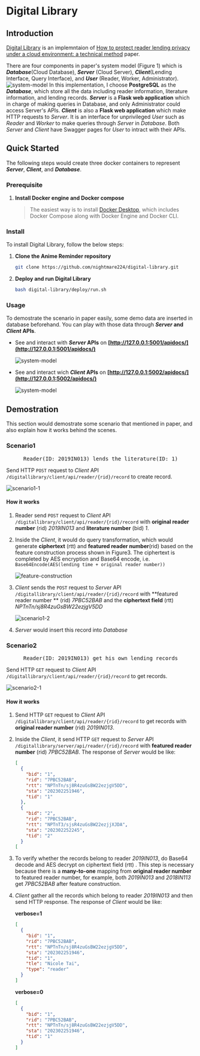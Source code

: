 # Digital Library

## Introduction
[Digital Library](https://github.com/nightmare224/digital-library) is an implemntaion of [How to protect reader lending privacy under a cloud environment: a technical method](https://www.emerald.com/insight/content/doi/10.1108/LHT-07-2020-0178/full/html) paper. 

There are four components in paper's system model (Figure 1) which is _**Database**_(Cloud Database), _**Server**_ (Cloud Server), _**Client**_(Lending Interface, Query Interface), and _**User**_ (Reader, Worker, Administrator). 
<img src="https://github.com/nightmare224/digital-library/blob/master/docs/images/system-model.png" alt="system-model"/>
In this implementation, I choose **PostgreSQL** as the _**Database**_, which store all the data including reader information, literature information, and lending records. _**Server**_ is a **Flask web application** which in charge of making queries in Database, and only Administrator could access Server's APIs. _**Client**_ is also a **Flask web application** which make HTTP requests to _Server_. It is an interface for unprivileged _User_ such as _Reader_ and _Worker_ to make queries through _Server_ in _Database_. Both _Server_ and _Client_ have Swagger pages for _User_ to intract with their APIs.

## Quick Started
The following steps would create three docker containers to represent ***Server***, ***Client***, and ***Database***.
### Prerequisite
1. **Install Docker engine and Docker compose**
    > The easiest way is to install [Docker Desktop](https://docs.docker.com/desktop/install/mac-install/), which includes Docker Compose along with Docker Engine and Docker CLI.

### Install
To install Digital Library, follow the below steps:
1. **Clone the Anime Reminder repository**
    ```bash
    git clone https://github.com/nightmare224/digital-library.git
    ```
2. **Deploy and run Digital Library**
    
    ```bash
    bash digital-library/deploy/run.sh
    ```

### Usage

To demostrate the scenario in paper easily, some demo data are inserted in database beforehand. You can play with those data through ***Server* and *Client* APIs**.

- See and interact with **_Server_ APIs** on **[http://127.0.0.1:5001/apidocs/](http://127.0.0.1:5001/apidocs/)**

  <img src="https://github.com/nightmare224/digital-library/blob/master/docs/images/swagger-server.png" alt="system-model"/>

- See and interact wich ***Client* APIs** on **[http://127.0.0.1:5002/apidocs/](http://127.0.0.1:5002/apidocs/)**

  <img src="https://github.com/nightmare224/digital-library/blob/master/docs/images/swagger-client.png" alt="system-model"/>



## Demostration

This section would demostrate some scenario that mentioned in paper, and also explain how it works behind the scenes.

### Scenario1

<pre style="text-align: center;">Reader(ID: 2019IN013) lends the literature(ID: 1)</pre>

Send HTTP `POST` request to *Client* API `/digitallibrary/client/api/reader/{rid}/record` to create record.

<img src="https://github.com/nightmare224/digital-library/blob/master/docs/images/scenario1-1.png" alt="scenario1-1"/>

#### How it works

1. Reader send `POST` request to *Client* API `/digitallibrary/client/api/reader/{rid}/record` with **original reader number** (rid) *2019IN013* and **literature number** (bid) *1*.

2. Inside the *Client*, it would do query transformation, which would generate **ciphertext** (rtt) and **featured reader number**(rid) based on the feature construction process shown in Figure3. The ciphertext is completed by AES encryption and Base64 encode, i.e. `Base64Encode(AES(lending time + original reader number))`

   <img src="https://github.com/nightmare224/digital-library/blob/master/docs/images/feature-construction.png" alt="feature-construction"/>

3. *Client* sends the `POST` request to *Server* API `/digitallibrary/client/api/reader/{rid}/record` with **featured reader number ** (rid)  *7PBC52BAB* and the **ciphertext field** (rtt) *NPTnTn/sj8R4zuGsBW22ezjgV5DD*

   <img src="https://github.com/nightmare224/digital-library/blob/master/docs/images/scenario1-2.png" alt="scenario1-2"/>

4. *Server* would insert this record into *Database*

### Scenario2

<pre style="text-align: center;">Reader(ID: 2019IN013) get his own lending records</pre>

Send HTTP `GET` request to *Client* API  `/digitallibrary/client/api/reader/{rid}/record`  to get records.

<img src="https://github.com/nightmare224/digital-library/blob/master/docs/images/scenario2-1.png" alt="scenario2-1"/>

#### How it works

1. Send HTTP `GET` request to *Client* API  `/digitallibrary/client/api/reader/{rid}/record`  to get records with **original reader number** (rid) *2019IN013*.

2. Inside the *Client*, it send HTTP `GET` request to *Server* API `/digitallibrary/server/api/reader/{rid}/record` with **featured reader number** (rid)  *7PBC52BAB*. The response of _Server_ would be like:

   ```json
   [
     {
       "bid": "1",
       "rid": "7PBC52BAB",
       "rtt": "NPTnTn/sj8R4zuGsBW22ezjgV5DD",
       "sta": "202302251946",
       "tid": "1"
     },
     {
       "bid": "2",
       "rid": "7PBC52BAB",
       "rtt": "NPTnT3/sjsR4zuGsBW22ezjjXJDA",
       "sta": "202302252245",
       "tid": "2"
     }
   [
   ```

3. To verify whether the records belong to reader *2019IN013*, do Base64 decode and AES decrypt on ciphertext field (rtt) . This step is necessary because there is a **many-to-one** mapping from **original reader number** to featured reader number, for example, both *2019IN013* and *2018IN113* get *7PBC52BAB* after feature construction.

4. *Client* gather all the records which belong to reader *2019IN013* and then send HTTP response. The response of *Client* would be like:

   **verbose=1**

   ```json
   [
     {
       "bid": "1",
       "rid": "7PBC52BAB",
       "rtt": "NPTnTn/sj8R4zuGsBW22ezjgV5DD",
       "sta": "202302251946",
       "tid": "1",
       "tle": "Nicole Tai",
       "type": "reader"
     }
   ]
   ```

   **verbose=0**

   ```json
   [
     {
       "bid": "1",
       "rid": "7PBC52BAB",
       "rtt": "NPTnTn/sj8R4zuGsBW22ezjgV5DD",
       "sta": "202302251946",
       "tid": "1"
     }
   ]
   ```
